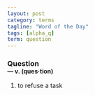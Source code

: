 ```yaml
---
layout: post
category: terms
tagline: "Word of the Day"
tags: [alpha_q]
term: question
---
```


<h3>Question<br/> <small>&mdash; v. (ques<span>&middot;</span>tion)</small></h3>
<p><ol>
<li>to refuse a task</li>
</ol></p>
